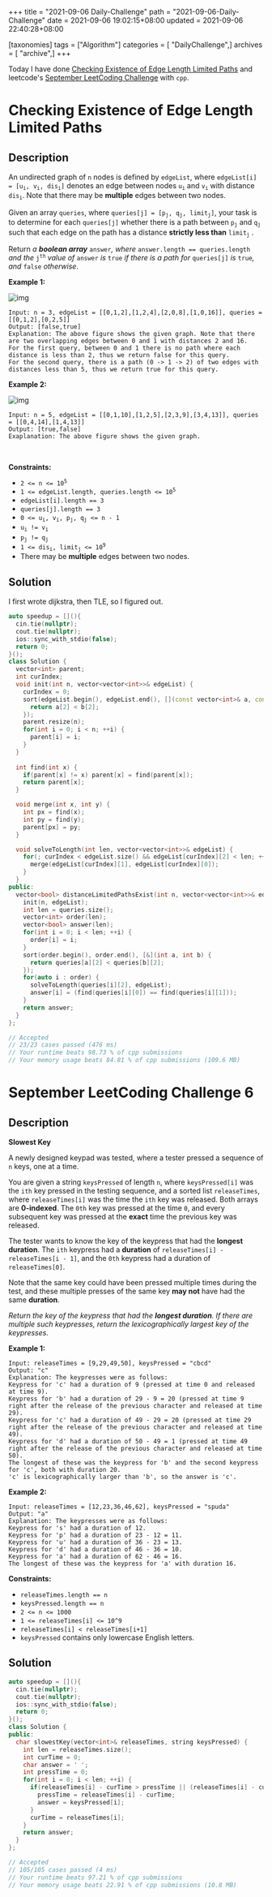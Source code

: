 +++
title = "2021-09-06 Daily-Challenge"
path = "2021-09-06-Daily-Challenge"
date = 2021-09-06 19:02:15+08:00
updated = 2021-09-06 22:40:28+08:00

[taxonomies]
tags = ["Algorithm"]
categories = [ "DailyChallenge",]
archives = [ "archive",]
+++

Today I have done [Checking Existence of Edge Length Limited Paths](https://leetcode.com/problems/checking-existence-of-edge-length-limited-paths/description/) and leetcode's [September LeetCoding Challenge](https://leetcode.com/explore/challenge/card/september-leetcoding-challenge-2021/636/week-1-september-1st-september-7th/3965/) with `cpp`.

<!-- more -->

# Checking Existence of Edge Length Limited Paths

## Description

<p>An undirected graph of <code>n</code> nodes is defined by <code>edgeList</code>, where <code>edgeList[i] = [u<sub>i</sub>, v<sub>i</sub>, dis<sub>i</sub>]</code> denotes an edge between nodes <code>u<sub>i</sub></code> and <code>v<sub>i</sub></code> with distance <code>dis<sub>i</sub></code>. Note that there may be <strong>multiple</strong> edges between two nodes.</p>

<p>Given an array <code>queries</code>, where <code>queries[j] = [p<sub>j</sub>, q<sub>j</sub>, limit<sub>j</sub>]</code>, your task is to determine for each <code>queries[j]</code> whether there is a path between <code>p<sub>j</sub></code> and <code>q<sub>j</sub></code><sub> </sub>such that each edge on the path has a distance <strong>strictly less than</strong> <code>limit<sub>j</sub></code> .</p>

<p>Return <em>a <strong>boolean array</strong> </em><code>answer</code><em>, where </em><code>answer.length == queries.length</code> <em>and the </em><code>j<sup>th</sup></code> <em>value of </em><code>answer</code> <em>is </em><code>true</code><em> if there is a path for </em><code>queries[j]</code><em> is </em><code>true</code><em>, and </em><code>false</code><em> otherwise</em>.</p>

**Example 1:**

![img](https://assets.leetcode.com/uploads/2020/12/08/h.png)

```
Input: n = 3, edgeList = [[0,1,2],[1,2,4],[2,0,8],[1,0,16]], queries = [[0,1,2],[0,2,5]]
Output: [false,true]
Explanation: The above figure shows the given graph. Note that there are two overlapping edges between 0 and 1 with distances 2 and 16.
For the first query, between 0 and 1 there is no path where each distance is less than 2, thus we return false for this query.
For the second query, there is a path (0 -> 1 -> 2) of two edges with distances less than 5, thus we return true for this query.
```

**Example 2:**

![img](https://assets.leetcode.com/uploads/2020/12/08/q.png)

```
Input: n = 5, edgeList = [[0,1,10],[1,2,5],[2,3,9],[3,4,13]], queries = [[0,4,14],[1,4,13]]
Output: [true,false]
Exaplanation: The above figure shows the given graph.
```

<p>&nbsp;</p>
<p><strong>Constraints:</strong></p>

<ul>
	<li><code>2 &lt;= n &lt;= 10<sup>5</sup></code></li>
	<li><code>1 &lt;= edgeList.length, queries.length &lt;= 10<sup>5</sup></code></li>
	<li><code>edgeList[i].length == 3</code></li>
	<li><code>queries[j].length == 3</code></li>
	<li><code>0 &lt;= u<sub>i</sub>, v<sub>i</sub>, p<sub>j</sub>, q<sub>j</sub> &lt;= n - 1</code></li>
	<li><code>u<sub>i</sub> != v<sub>i</sub></code></li>
	<li><code>p<sub>j</sub> != q<sub>j</sub></code></li>
	<li><code>1 &lt;= dis<sub>i</sub>, limit<sub>j</sub> &lt;= 10<sup>9</sup></code></li>
	<li>There may be <strong>multiple</strong> edges between two nodes.</li>
</ul>


## Solution

I first wrote dijkstra, then TLE, so I figured out.

``` cpp
auto speedup = [](){
  cin.tie(nullptr);
  cout.tie(nullptr);
  ios::sync_with_stdio(false);
  return 0;
}();
class Solution {
  vector<int> parent;
  int curIndex;
  void init(int n, vector<vector<int>>& edgeList) {
    curIndex = 0;
    sort(edgeList.begin(), edgeList.end(), [](const vector<int>& a, const vector<int>& b) {
      return a[2] < b[2];
    });
    parent.resize(n);
    for(int i = 0; i < n; ++i) {
      parent[i] = i;
    }
  }
  
  int find(int x) {
    if(parent[x] != x) parent[x] = find(parent[x]);
    return parent[x];
  }

  void merge(int x, int y) {
    int px = find(x);
    int py = find(y);
    parent[px] = py;
  }

  void solveToLength(int len, vector<vector<int>>& edgeList) {
    for(; curIndex < edgeList.size() && edgeList[curIndex][2] < len; ++curIndex) {
      merge(edgeList[curIndex][1], edgeList[curIndex][0]);
    }
  }
public:
  vector<bool> distanceLimitedPathsExist(int n, vector<vector<int>>& edgeList, vector<vector<int>>& queries) {
    init(n, edgeList);
    int len = queries.size();
    vector<int> order(len);
    vector<bool> answer(len);
    for(int i = 0; i < len; ++i) {
      order[i] = i;
    }
    sort(order.begin(), order.end(), [&](int a, int b) {
      return queries[a][2] < queries[b][2];
    });
    for(auto i : order) {
      solveToLength(queries[i][2], edgeList);
      answer[i] = (find(queries[i][0]) == find(queries[i][1]));
    }
    return answer;
  }
};

// Accepted
// 23/23 cases passed (476 ms)
// Your runtime beats 98.73 % of cpp submissions
// Your memory usage beats 84.81 % of cpp submissions (109.6 MB)
```

# September LeetCoding Challenge 6

## Description

**Slowest Key**

A newly designed keypad was tested, where a tester pressed a sequence of `n` keys, one at a time.

You are given a string `keysPressed` of length `n`, where `keysPressed[i]` was the `ith` key pressed in the testing sequence, and a sorted list `releaseTimes`, where `releaseTimes[i]` was the time the `ith` key was released. Both arrays are **0-indexed**. The `0th` key was pressed at the time `0`, and every subsequent key was pressed at the **exact** time the previous key was released.

The tester wants to know the key of the keypress that had the **longest duration**. The `ith` keypress had a **duration** of `releaseTimes[i] - releaseTimes[i - 1]`, and the `0th` keypress had a duration of `releaseTimes[0]`.

Note that the same key could have been pressed multiple times during the test, and these multiple presses of the same key **may not** have had the same **duration**.

*Return the key of the keypress that had the **longest duration**. If there are multiple such keypresses, return the lexicographically largest key of the keypresses.*

 

**Example 1:**

```
Input: releaseTimes = [9,29,49,50], keysPressed = "cbcd"
Output: "c"
Explanation: The keypresses were as follows:
Keypress for 'c' had a duration of 9 (pressed at time 0 and released at time 9).
Keypress for 'b' had a duration of 29 - 9 = 20 (pressed at time 9 right after the release of the previous character and released at time 29).
Keypress for 'c' had a duration of 49 - 29 = 20 (pressed at time 29 right after the release of the previous character and released at time 49).
Keypress for 'd' had a duration of 50 - 49 = 1 (pressed at time 49 right after the release of the previous character and released at time 50).
The longest of these was the keypress for 'b' and the second keypress for 'c', both with duration 20.
'c' is lexicographically larger than 'b', so the answer is 'c'.
```

**Example 2:**

```
Input: releaseTimes = [12,23,36,46,62], keysPressed = "spuda"
Output: "a"
Explanation: The keypresses were as follows:
Keypress for 's' had a duration of 12.
Keypress for 'p' had a duration of 23 - 12 = 11.
Keypress for 'u' had a duration of 36 - 23 = 13.
Keypress for 'd' had a duration of 46 - 36 = 10.
Keypress for 'a' had a duration of 62 - 46 = 16.
The longest of these was the keypress for 'a' with duration 16.
```

 

**Constraints:**

- `releaseTimes.length == n`
- `keysPressed.length == n`
- `2 <= n <= 1000`
- `1 <= releaseTimes[i] <= 10^9`
- `releaseTimes[i] < releaseTimes[i+1]`
- `keysPressed` contains only lowercase English letters.

## Solution

``` cpp
auto speedup = [](){
  cin.tie(nullptr);
  cout.tie(nullptr);
  ios::sync_with_stdio(false);
  return 0;
}();
class Solution {
public:
  char slowestKey(vector<int>& releaseTimes, string keysPressed) {
    int len = releaseTimes.size();
    int curTime = 0;
    char answer = ' ';
    int pressTime = 0;
    for(int i = 0; i < len; ++i) {
      if(releaseTimes[i] - curTime > pressTime || (releaseTimes[i] - curTime == pressTime && keysPressed[i] > answer)) {
        pressTime = releaseTimes[i] - curTime;
        answer = keysPressed[i];
      }
      curTime = releaseTimes[i];
    }
    return answer;
  }
};

// Accepted
// 105/105 cases passed (4 ms)
// Your runtime beats 97.21 % of cpp submissions
// Your memory usage beats 22.91 % of cpp submissions (10.8 MB)
```
